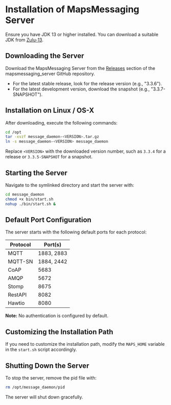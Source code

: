 # Installation of MapsMessaging Server

Ensure you have JDK 13 or higher installed. You can download a suitable JDK from [Zulu-13](https://www.azul.com/downloads/zulu-community/?&version=java-13).

## Downloading the Server

Download the MapsMessaging Server from the [Releases](https://github.com/Maps-Messaging/mapsmessaging_server/releases) section of the mapsmessaging_server GitHub repository.

- For the latest stable release, look for the release version (e.g., "3.3.6").
- For the latest development version, download the snapshot (e.g., "3.3.7-SNAPSHOT").

## Installation on Linux / OS-X

After downloading, execute the following commands:

```bash
cd /opt
tar -xvzf message_daemon-<VERSION>.tar.gz
ln -s message_daemon-<VERSION> message_daemon
```
Replace `<VERSION>` with the downloaded version number, such as `3.3.4` for a release or `3.3.5-SNAPSHOT` for a snapshot.

## Starting the Server

Navigate to the symlinked directory and start the server with:

```bash
cd message_daemon
chmod +x bin/start.sh
nohup ./bin/start.sh &
```

## Default Port Configuration

The server starts with the following default ports for each protocol:

| Protocol  | Port(s)       |
|-----------|---------------|
| MQTT      | 1883, 2883    |
| MQTT-SN   | 1884, 2442    |
| CoAP      | 5683          |
| AMQP      | 5672          |
| Stomp     | 8675          |
| RestAPI   | 8082          |
| Hawtio    | 8080          |


**Note:** No authentication is configured by default.

## Customizing the Installation Path

If you need to customize the installation path, modify the `MAPS_HOME` variable in the `start.sh` script accordingly.

## Shutting Down the Server

To stop the server, remove the pid file with:

```bash
rm /opt/message_daemon/pid
```

The server will shut down gracefully.
